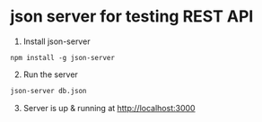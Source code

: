 # json server for testing REST API
1. Install json-server
```npm
npm install -g json-server
```
2. Run the server
```bash
json-server db.json
```
3. Server is up & running at [http://localhost:3000](http://localhost:3000)